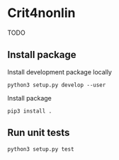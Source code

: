 # Crit4nonlin

TODO

## Install package

Install development package locally

```
python3 setup.py develop --user
```

Install package

```
pip3 install .
```

## Run unit tests

```
python3 setup.py test
```